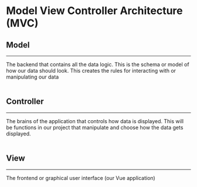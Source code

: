 # Model View Controller Architecture (MVC)

## Model
---
The backend that contains all the data logic. This is the schema or model of how our data should look. This creates the rules for interacting with or manipulating our data
<br>
<br>

## Controller
---
The brains of the application that controls how data is displayed. This will be functions in our project that manipulate and choose how the data gets displayed. 
<br>
<br>  

## View 
---
The frontend or graphical user interface (our Vue application)
